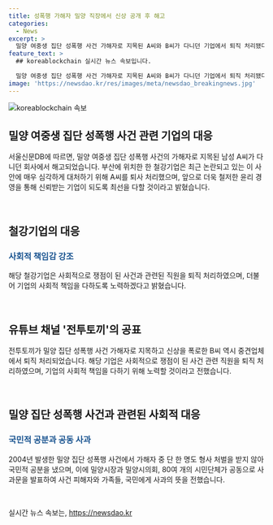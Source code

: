 ```yaml
---
title: 성폭행 가해자 밀양 직장에서 신상 공개 후 해고
categories:
  - News
excerpt: >
  밀양 여중생 집단 성폭행 사건 가해자로 지목된 A씨와 B씨가 다니던 기업에서 퇴직 처리됐다. 이에 따라 해당 기업들은 사회적 책임을 다하고 더욱 신뢰받는 기업으로 거듭나기 위해 노력할 것이라 밝혔다. 유튜브 채널 전투토끼는 A씨를 비난하며 그의 사생활 정보를 폭로했고, 이로 인해 B씨도 중견업체에서 퇴직 처리되었다. 밀양 집단 성폭행 사건은 2004년 발생했지만 가해자들 중 아무도 처벌받지 않아 국민적 분노를 자아내고 있다. 지난달 밀양시 관계자들은 공동 사과문을 통해 피해자와 국민에게 사죄의 뜻을 밝혔다.
feature_text: >
  ## koreablockchain 실시간 뉴스 속보입니다.

  밀양 여중생 집단 성폭행 사건 가해자로 지목된 A씨와 B씨가 다니던 기업에서 퇴직 처리됐다. 이에 따라 해당 기업들은 사회적 책임을 다하고 더욱 신뢰받는 기업으로 거듭나기 위해 노력할 것이라 밝혔다. 유튜브 채널 전투토끼는 A씨를 비난하며 그의 사생활 정보를 폭로했고, 이로 인해 B씨도 중견업체에서 퇴직 처리되었다. 밀양 집단 성폭행 사건은 2004년 발생했지만 가해자들 중 아무도 처벌받지 않아 국민적 분노를 자아내고 있다. 지난달 밀양시 관계자들은 공동 사과문을 통해 피해자와 국민에게 사죄의 뜻을 밝혔다.
image: 'https://newsdao.kr/res/images/meta/newsdao_breakingnews.jpg'
---
```


<p><img src="https://newsdao.kr/res/images/meta/newsdao_breakingnews.jpg" alt="koreablockchain 속보" /></p>

<h2 data-ke-size="size26">밀양 여중생 집단 성폭행 사건 관련 기업의 대응</h2>

<p>서울신문DB에 따르면, 밀양 여중생 집단 성폭행 사건의 가해자로 지목된 남성 A씨가 다니던 회사에서 해고되었습니다. 부산에 위치한 한 철강기업은 최근 논란되고 있는 이 사안에 매우 심각하게 대처하기 위해 A씨를 퇴사 처리했으며, 앞으로 더욱 철저한 윤리 경영을 통해 신뢰받는 기업이 되도록 최선을 다할 것이라고 밝혔습니다.</p>

<p data-ke-size="size16">&nbsp;</p>

<h2 data-ke-size="size24">철강기업의 대응</h2>

<h3><b><span style="color: #1a5490;">사회적 책임감 강조</span></b></h3>

<p>해당 철강기업은 사회적으로 쟁점이 된 사건과 관련된 직원을 퇴직 처리하였으며, 더불어 기업의 사회적 책임을 다하도록 노력하겠다고 밝혔습니다.</p>

<p data-ke-size="size16">&nbsp;</p>

<h2 data-ke-size="size24">유튜브 채널 '전투토끼'의 공표</h2>

<p>전투토끼가 밀양 집단 성폭행 사건 가해자로 지목하고 신상을 폭로한 B씨 역시 중견업체에서 퇴직 처리되었습니다. 해당 기업은 사회적으로 쟁점이 된 사건 관련 직원을 퇴직 처리하였으며, 기업의 사회적 책임을 다하기 위해 노력할 것이라고 전했습니다.</p>

<p data-ke-size="size16">&nbsp;</p>

<h2 data-ke-size="size24">밀양 집단 성폭행 사건과 관련된 사회적 대응</h2>

<h3><b><span style="color: #1a5490;">국민적 공분과 공동 사과</span></b></h3>

<p>2004년 발생한 밀양 집단 성폭행 사건에서 가해자 중 단 한 명도 형사 처벌을 받지 않아 국민적 공분을 냈으며, 이에 밀양시장과 밀양시의회, 80여 개의 시민단체가 공동으로 사과문을 발표하여 사건 피해자와 가족들, 국민에게 사과의 뜻을 전했습니다.</p>

<p data-ke-size="size16">&nbsp;</p>
실시간 뉴스 속보는, <a href="https://newsdao.kr" rel="dofollow">https://newsdao.kr</a>


